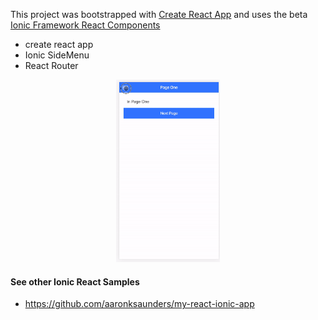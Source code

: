 
This project was bootstrapped with [Create React App](https://github.com/facebook/create-react-app) and uses the beta [Ionic Framework React Components](https://github.com/ionic-team/ionic)


- create react app
- Ionic SideMenu
- React Router


<p align='center'>
<img src='ezgif.com-resize.gif' width='33%' alt='sample image'>
</p>

#### See other Ionic React Samples
- https://github.com/aaronksaunders/my-react-ionic-app
